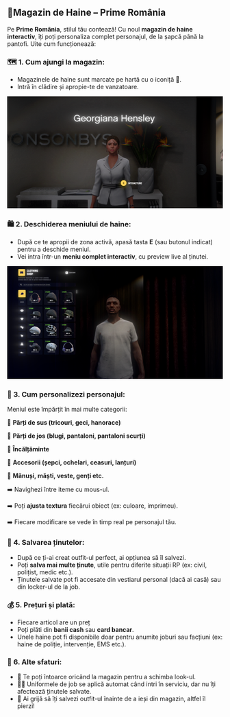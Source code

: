 
## 👕Magazin de Haine – Prime România

Pe **Prime România**, stilul tău contează! Cu noul **magazin de haine interactiv**, îți poți personaliza complet personajul, de la șapcă până la pantofi. Uite cum funcționează:

### 🗺️ 1. Cum ajungi la magazin:

* Magazinele de haine sunt marcate pe hartă cu o iconiță 👕.
* Intră în clădire și apropie-te de vanzatoare.

![HAINE](/public/img/haine1.png)

### 🛍️ 2. Deschiderea meniului de haine:

* După ce te apropii de zona activă, apasă tasta **E** (sau butonul indicat) pentru a deschide meniul.
* Vei intra într-un **meniu complet interactiv**, cu preview live al ținutei.

![HAINE](/public/img/haine3.png)

### 🎽 3. Cum personalizezi personajul:

Meniul este împărțit în mai multe categorii:

🔹 **Părți de sus (tricouri, geci, hanorace)**

🔹 **Părți de jos (blugi, pantaloni, pantaloni scurți)**

🔹 **Încălțăminte**

🔹 **Accesorii (șepci, ochelari, ceasuri, lanțuri)**

🔹 **Mănuși, măști, veste, genți etc.**

➡️ Navighezi între iteme cu mous-ul.

➡️ Poți **ajusta textura** fiecărui obiect (ex: culoare, imprimeu).

➡️ Fiecare modificare se vede în timp real pe personajul tău.

### 💾 4. Salvarea ținutelor:

* După ce ți-ai creat outfit-ul perfect, ai opțiunea să îl salvezi.
* Poți **salva mai multe ținute**, utile pentru diferite situații RP (ex: civil, polițist, medic etc.).
* Ținutele salvate pot fi accesate din vestiarul personal (dacă ai casă) sau din locker-ul de la job.

### 💰 5. Prețuri și plată:

* Fiecare articol are un preț 
* Poți plăti din **banii cash** sau **card bancar**.
* Unele haine pot fi disponibile doar pentru anumite joburi sau facțiuni (ex: haine de poliție, intervenție, EMS etc.).

### 👔 6. Alte sfaturi:

* 🔁 Te poți întoarce oricând la magazin pentru a schimba look-ul.
* 👮‍♂️ Uniformele de job se aplică automat când intri în serviciu, dar nu îți afectează ținutele salvate.
* 🎒 Ai grijă să îți salvezi outfit-ul înainte de a ieși din magazin, altfel îl pierzi!